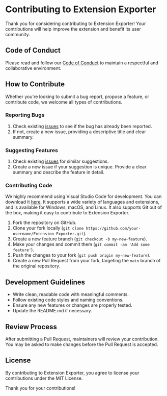 # Contributing to Extension Exporter

Thank you for considering contributing to Extension Exporter! Your contributions will help improve the extension and benefit its user community.

## Code of Conduct

Please read and follow our [Code of Conduct](CODE_OF_CONDUCT.md) to maintain a respectful and collaborative environment.

## How to Contribute

Whether you're looking to submit a bug report, propose a feature, or contribute code, we welcome all types of contributions.

### Reporting Bugs

1. Check existing [issues](https://github.com/asheroto/Extension-Exporter/issues) to see if the bug has already been reported.
2. If not, create a new issue, providing a descriptive title and clear summary.

### Suggesting Features

1. Check existing [issues](https://github.com/asheroto/Extension-Exporter/issues) for similar suggestions.
2. Create a new issue if your suggestion is unique. Provide a clear summary and describe the feature in detail.

### Contributing Code

We highly recommend using Visual Studio Code for development. You can download it [here](https://code.visualstudio.com/). It supports a wide variety of languages and extensions, and is available for Windows, macOS, and Linux. It also supports Git out of the box, making it easy to contribute to Extension Exporter.

1. Fork the repository on GitHub.
2. Clone your fork locally (`git clone https://github.com/your-username/Extension-Exporter.git`).
3. Create a new feature branch (`git checkout -b my-new-feature`).
4. Make your changes and commit them (`git commit -am 'Add some feature'`).
5. Push the changes to your fork (`git push origin my-new-feature`).
6. Create a new Pull Request from your fork, targeting the `main` branch of the original repository.

## Development Guidelines

-   Write clean, readable code with meaningful comments.
-   Follow existing code styles and naming conventions.
-   Ensure any new features or changes are properly tested.
-   Update the README.md if necessary.

## Review Process

After submitting a Pull Request, maintainers will review your contribution. You may be asked to make changes before the Pull Request is accepted.

## License

By contributing to Extension Exporter, you agree to license your contributions under the MIT License.

Thank you for your contributions!